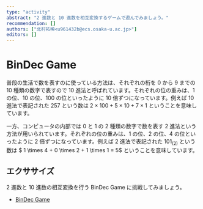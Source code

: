 ```yaml
---
type: "activity"
abstract: "2 進数と 10 進数を相互変換するゲームで遊んでみましょう。"
recommendation: []
authors: ["北村祐稀<u961432b@ecs.osaka-u.ac.jp>"]
editors: []
---
```


# BinDec Game

普段の生活で数を表すのに使っている方法は、それぞれの桁を 0 から 9 までの 10 種類の数字で表すので 10 進法と呼ばれています。それぞれの位の重みは、1 の位、10 の位、100 の位といったように 10 倍ずつになっています。例えば 10 進法で表記された $257$ という数は $2 \times 100 + 5 \times 10 + 7 \times 1$ ということを意味しています。

一方、コンピュータの内部では 0 と 1 の 2 種類の数字で数を表す 2 進法という方法が用いられています。それぞれの位の重みは、1 の位、2 の位、4 の位といったように 2 倍ずつになっています。例えば 2 進法で表記された $101_{(2)}$ という数は $ 1 \times 4 + 0 \times 2 + 1 \times 1 = 5$ ということを意味しています。

## エクササイズ

2 進数と 10 進数の相互変換を行う BinDec Game に挑戦してみましょう。

- [BinDec Game](https://pro-ktmr.github.io/bindec-game)
